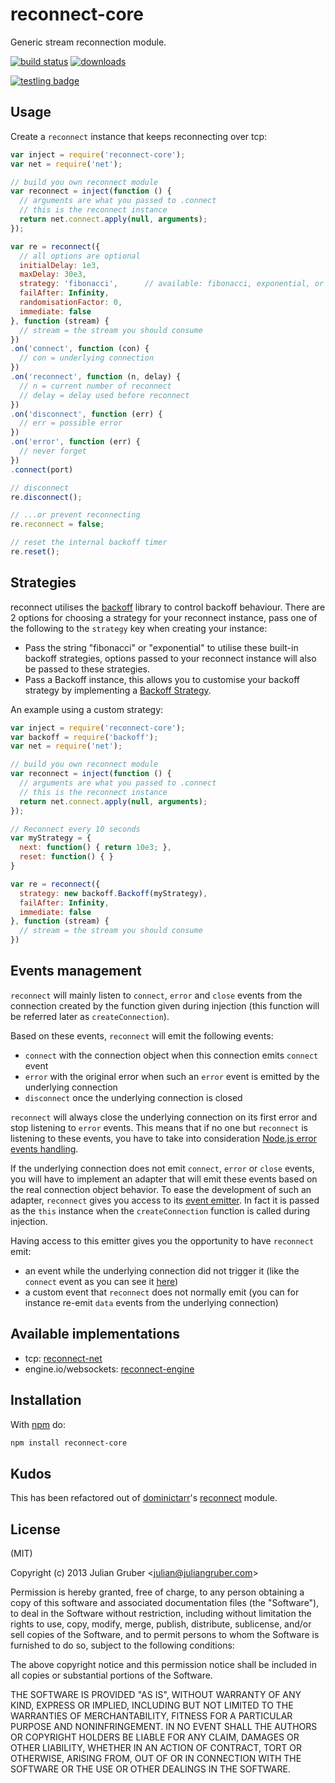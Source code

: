 # reconnect-core

Generic stream reconnection module.

[![build status](https://secure.travis-ci.org/juliangruber/reconnect-core.png)](http://travis-ci.org/juliangruber/reconnect-core)
[![downloads](https://img.shields.io/npm/dm/reconnect-core.svg)](https://www.npmjs.org/package/reconnect-core)

[![testling badge](https://ci.testling.com/juliangruber/reconnect-core.png)](https://ci.testling.com/juliangruber/reconnect-core)

## Usage

Create a `reconnect` instance that keeps reconnecting over tcp:

```js
var inject = require('reconnect-core');
var net = require('net');

// build you own reconnect module
var reconnect = inject(function () {
  // arguments are what you passed to .connect
  // this is the reconnect instance
  return net.connect.apply(null, arguments);
});

var re = reconnect({
  // all options are optional
  initialDelay: 1e3,
  maxDelay: 30e3,
  strategy: 'fibonacci',      // available: fibonacci, exponential, or a custom backoff instance (see below)
  failAfter: Infinity,
  randomisationFactor: 0,
  immediate: false
}, function (stream) {
  // stream = the stream you should consume
})
.on('connect', function (con) {
  // con = underlying connection  
})
.on('reconnect', function (n, delay) {
  // n = current number of reconnect  
  // delay = delay used before reconnect
})
.on('disconnect', function (err) {
  // err = possible error  
})
.on('error', function (err) {
  // never forget
})
.connect(port)

// disconnect
re.disconnect();

// ...or prevent reconnecting
re.reconnect = false;

// reset the internal backoff timer
re.reset();
```

## Strategies

reconnect utilises the [backoff](https://github.com/MathieuTurcotte/node-backoff) library to control backoff behaviour.
There are 2 options for choosing a strategy for your reconnect instance, pass one of the following to the `strategy` key when creating your instance:
* Pass the string "fibonacci" or "exponential" to utilise these built-in backoff strategies, options passed to your reconnect instance will also be passed to these strategies.
* Pass a Backoff instance, this allows you to customise your backoff strategy by implementing a [Backoff Strategy](https://github.com/MathieuTurcotte/node-backoff#interface-backoffstrategy).

An example using a custom strategy:
```js
var inject = require('reconnect-core');
var backoff = require('backoff');
var net = require('net');

// build you own reconnect module
var reconnect = inject(function () {
  // arguments are what you passed to .connect
  // this is the reconnect instance
  return net.connect.apply(null, arguments);
});

// Reconnect every 10 seconds
var myStrategy = {
  next: function() { return 10e3; },
  reset: function() { }
}

var re = reconnect({
  strategy: new backoff.Backoff(myStrategy),
  failAfter: Infinity,
  immediate: false
}, function (stream) {
  // stream = the stream you should consume
})
```

## Events management

`reconnect` will mainly listen to `connect`, `error` and `close` events from the connection created by the function given during injection (this function will be referred later as `createConnection`).

Based on these events, `reconnect` will emit the following events:

- `connect` with the connection object when this connection emits `connect` event
- `error` with the original error when such an `error` event is emitted by the underlying connection
- `disconnect` once the underlying connection is closed

`reconnect` will always close the underlying connection on its first error and stop listening to `error` events.
This means that if no one but `reconnect` is listening to these events, you have to take into consideration [Node.js error events handling](https://nodejs.org/dist/latest/docs/api/events.html#events_error_events).

If the underlying connection does not emit `connect`, `error` or `close` events, you will have to implement an adapter that will emit these events based on the real connection object behavior.
To ease the development of such an adapter, `reconnect` gives you access to its [event emitter](https://nodejs.org/dist/latest/docs/api/events.html#events_class_eventemitter).
In fact it is passed as the `this` instance when the `createConnection` function is called during injection.

Having access to this emitter gives you the opportunity to have `reconnect` emit:

- an event while the underlying connection did not trigger it (like the `connect` event as you can see it [here](https://github.com/rapid7/le_node/blob/1.7.1/src/logger.js#L170))
- a custom event that `reconnect` does not normally emit (you can for instance re-emit `data` events from the underlying connection)

## Available implementations

* tcp: [reconnect-net](https://github.com/juliangruber/reconnect-net)
* engine.io/websockets: [reconnect-engine](https://github.com/juliangruber/reconnect-engine)

## Installation

With [npm](https://npmjs.org) do:

```bash
npm install reconnect-core
```

## Kudos

This has been refactored out of [dominictarr](https://github.com/dominictarr)'s
[reconnect](https://github.com/dominictarr/reconnect) module.

## License

(MIT)

Copyright (c) 2013 Julian Gruber &lt;julian@juliangruber.com&gt;

Permission is hereby granted, free of charge, to any person obtaining a copy of
this software and associated documentation files (the "Software"), to deal in
the Software without restriction, including without limitation the rights to
use, copy, modify, merge, publish, distribute, sublicense, and/or sell copies
of the Software, and to permit persons to whom the Software is furnished to do
so, subject to the following conditions:

The above copyright notice and this permission notice shall be included in all
copies or substantial portions of the Software.

THE SOFTWARE IS PROVIDED "AS IS", WITHOUT WARRANTY OF ANY KIND, EXPRESS OR
IMPLIED, INCLUDING BUT NOT LIMITED TO THE WARRANTIES OF MERCHANTABILITY,
FITNESS FOR A PARTICULAR PURPOSE AND NONINFRINGEMENT. IN NO EVENT SHALL THE
AUTHORS OR COPYRIGHT HOLDERS BE LIABLE FOR ANY CLAIM, DAMAGES OR OTHER
LIABILITY, WHETHER IN AN ACTION OF CONTRACT, TORT OR OTHERWISE, ARISING FROM,
OUT OF OR IN CONNECTION WITH THE SOFTWARE OR THE USE OR OTHER DEALINGS IN THE
SOFTWARE.
